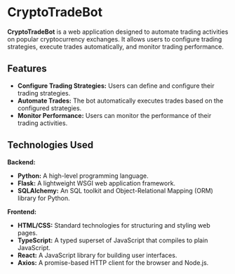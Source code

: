 # CryptoTradeBot

**CryptoTradeBot** is a web application designed to automate trading activities on popular cryptocurrency exchanges. It allows users to configure trading strategies, execute trades automatically, and monitor trading performance.

## Features

- **Configure Trading Strategies:** Users can define and configure their trading strategies.
- **Automate Trades:** The bot automatically executes trades based on the configured strategies.
- **Monitor Performance:** Users can monitor the performance of their trading activities.

## Technologies Used

**Backend:**

- **Python:** A high-level programming language.
- **Flask:** A lightweight WSGI web application framework.
- **SQLAlchemy:** An SQL toolkit and Object-Relational Mapping (ORM) library for Python.

**Frontend:**

- **HTML/CSS:** Standard technologies for structuring and styling web pages.
- **TypeScript:** A typed superset of JavaScript that compiles to plain JavaScript.
- **React:** A JavaScript library for building user interfaces.
- **Axios:** A promise-based HTTP client for the browser and Node.js.
